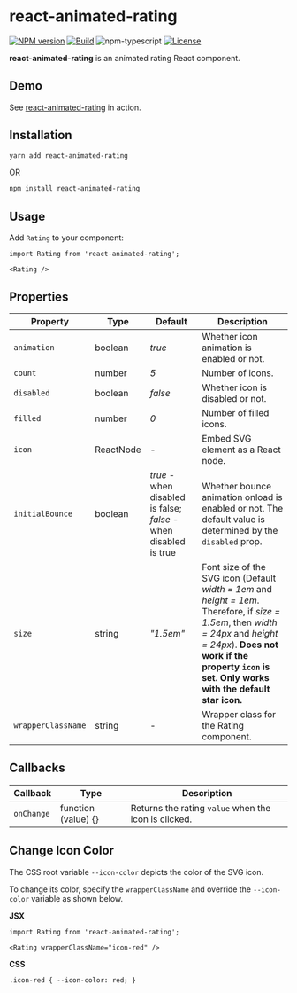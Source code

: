 # react-animated-rating

[![NPM version][npm-image]][npm-url]
[![Build][github-build]][github-build-url]
![npm-typescript]
[![License][github-license]][github-license-url]

**react-animated-rating** is an animated rating React component.

## Demo

See  [react-animated-rating](https://react-animated-rating.netlify.app/)  in action.

## Installation

```bash
yarn add react-animated-rating
```

OR

```bash
npm install react-animated-rating
```

## Usage

Add `Rating` to your component:

```
import Rating from 'react-animated-rating';

<Rating />
```

## Properties

| Property | Type | Default | Description |
|--|--|--|--|
| `animation` | boolean | *true* | Whether icon animation is enabled or not. |
| `count` | number | *5* | Number of icons. |
| `disabled` | boolean | *false* | Whether icon is disabled or not. |
| `filled` | number | *0* | Number of filled icons. |
| `icon` | ReactNode | - | Embed SVG element as a React node. |
| `initialBounce` | boolean | *true* - when disabled is false; *false* - when disabled is true | Whether bounce animation onload is enabled or not. The default value is determined by the `disabled` prop. |
| `size` | string | *"1.5em"* | Font size of the SVG icon (Default *width = 1em* and *height = 1em*. Therefore, if *size = 1.5em*, then *width = 24px* and *height = 24px*). **Does not work if the property `icon` is set. Only works with the default star icon.** |
| `wrapperClassName` | string | - | Wrapper class for the Rating component. |

## Callbacks

| Callback | Type | Description |
|--|--|--|
| `onChange` | function (value) {} | Returns the rating `value` when the icon is clicked. |

## Change Icon Color

The CSS root variable `--icon-color` depicts the color of the SVG icon. 

To change its color, specify the `wrapperClassName` and override the `--icon-color` variable as shown below.

**JSX**
```
import Rating from 'react-animated-rating';

<Rating wrapperClassName="icon-red" />
```

**CSS**
```
.icon-red { --icon-color: red; }
```

[npm-url]: https://www.npmjs.com/package/react-animated-rating
[npm-image]: https://img.shields.io/npm/v/react-animated-rating
[github-license]: https://img.shields.io/github/license/sandra-lewis/react-animated-rating
[github-license-url]: https://github.com/sandra-lewis/react-animated-rating/blob/master/LICENSE
[github-build]: https://github.com/sandra-lewis/react-animated-rating/actions/workflows/publish.yml/badge.svg
[github-build-url]: https://github.com/sandra-lewis/react-animated-rating/actions/workflows/publish.yml
[npm-typescript]: https://img.shields.io/npm/types/react-animated-rating